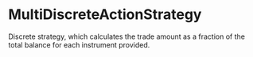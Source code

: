 # MultiDiscreteActionStrategy

Discrete strategy, which calculates the trade amount as a fraction of the total balance for each instrument provided.